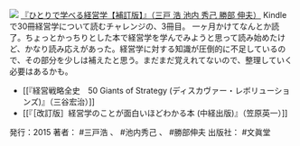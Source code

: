
[![](http://ecx.images-amazon.com/images/I/41TIYjoHkgL._SL160_.jpg)](http://www.amazon.co.jp/exec/obidos/ASIN/B00V4LB940/choiyaki81-22/ref=nosim)
[『ひとりで学べる経営学【補訂版】』（三戸 浩 池内 秀己 勝部 伸夫）](http://www.amazon.co.jp/exec/obidos/ASIN/B00V4LB940/choiyaki81-22/ref=nosim)
Kindleで30冊経営学について読むチャレンジの、3冊目。
一ヶ月かけてなんとか読了。ちょっとかっちりとした本で経営学を学んでみようと思って読み始めたけど、かなり読み応えがあった。経営学に対する知識が圧倒的に不足しているので、その部分を少しは補えたと思う。まだまだ覚えれてないので、整理していく必要はあるかも。

- [[『経営戦略全史　50 Giants of Strategy (ディスカヴァー・レボリューションズ)』（三谷宏治）]]
- [[『［改訂版］経営学のことが面白いほどわかる本 (中経出版)』（笠原英一）]]

発行：2015
著者： #三戸浩 、 #池内秀己 、 #勝部伸夫 
出版社： #文眞堂 